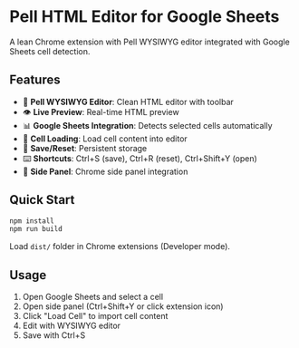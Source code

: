 # Pell HTML Editor for Google Sheets

A lean Chrome extension with Pell WYSIWYG editor integrated with Google Sheets cell detection.

## Features

- 🎨 **Pell WYSIWYG Editor**: Clean HTML editor with toolbar
- 👁️ **Live Preview**: Real-time HTML preview
- 📊 **Google Sheets Integration**: Detects selected cells automatically
- 🔄 **Cell Loading**: Load cell content into editor
- 💾 **Save/Reset**: Persistent storage
- ⌨️ **Shortcuts**: Ctrl+S (save), Ctrl+R (reset), Ctrl+Shift+Y (open)
- 🎯 **Side Panel**: Chrome side panel integration

## Quick Start

```bash
npm install
npm run build
```

Load `dist/` folder in Chrome extensions (Developer mode).

## Usage

1. Open Google Sheets and select a cell
2. Open side panel (Ctrl+Shift+Y or click extension icon)
3. Click "Load Cell" to import cell content
4. Edit with WYSIWYG editor
5. Save with Ctrl+S
